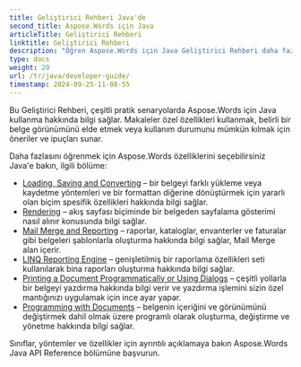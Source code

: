 ```yaml
---
title: Geliştirici Rehberi Java'de
second_title: Aspose.Words için Java
articleTitle: Geliştirici Rehberi
linktitle: Geliştirici Rehberi
description: "Öğren Aspose.Words için Java Geliştirici Rehberi daha fazla kullanım durumu, ipuçları ve teknik ayrıntılar."
type: docs
weight: 20
url: /tr/java/developer-guide/
timestamp: 2024-09-25-11-08-55
---
```


Bu Geliştirici Rehberi, çeşitli pratik senaryolarda Aspose.Words için Java kullanma hakkında bilgi sağlar. Makaleler özel özellikleri kullanmak, belirli bir belge görünümünü elde etmek veya kullanım durumunu mümkün kılmak için öneriler ve ipuçları sunar.

Daha fazlasını öğrenmek için Aspose.Words özelliklerini seçebilirsiniz Java'e bakın, ilgili bölüme:

- [Loading, Saving and Converting](/words/java/loading-saving-and-converting/) – bir belgeyi farklı yükleme veya kaydetme yöntemleri ve bir formattan diğerine dönüştürmek için yararlı olan biçim spesifik özellikleri hakkında bilgi sağlar.
- [Rendering](/words/java/rendering/) – akış sayfası biçiminde bir belgeden sayfalama gösterimi nasıl alınır konusunda bilgi sağlar.
- [Mail Merge and Reporting](/words/java/mail-merge-and-reporting/) – raporlar, kataloglar, envanterler ve faturalar gibi belgeleri şablonlarla oluşturma hakkında bilgi sağlar, Mail Merge alan içerir.
- [LINQ Reporting Engine](/words/java/linq-reporting-engine/) – genişletilmiş bir raporlama özellikleri seti kullanılarak bina raporları oluşturma hakkında bilgi sağlar.
- [Printing a Document Programmatically or Using Dialogs](/words/java/print-a-document-programmatically-or-using-dialogs/) – çeşitli yollarla bir belgeyi yazdırma hakkında bilgi verir ve yazdırma işlemini sizin özel mantığınızı uygulamak için ince ayar yapar.
- [Programming with Documents](/words/java/programming-with-documents/) – belgenin içeriğini ve görünümünü değiştirmek dahil olmak üzere programlı olarak oluşturma, değiştirme ve yönetme hakkında bilgi sağlar.

Sınıflar, yöntemler ve özellikler için ayrıntılı açıklamaya bakın Aspose.Words Java API Reference bölümüne başvurun.
